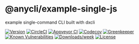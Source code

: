 @anycli/example-single-js
=========================

example single-command CLI built with dxcli

[![Version](https://img.shields.io/npm/v/@anycli/example-single-js.svg)](https://npmjs.org/package/@anycli/example-single-js)
[![CircleCI](https://circleci.com/gh/anycli/example-single-js/tree/master.svg?style=svg)](https://circleci.com/gh/anycli/example-single-js/tree/master)
[![Appveyor CI](https://ci.appveyor.com/api/projects/status/github/anycli/example-single-js?branch=master&svg=true)](https://ci.appveyor.com/project/heroku/example-single-js/branch/master)
[![Codecov](https://codecov.io/gh/anycli/example-single-js/branch/master/graph/badge.svg)](https://codecov.io/gh/anycli/example-single-js)
[![Greenkeeper](https://badges.greenkeeper.io/anycli/example-single-js.svg)](https://greenkeeper.io/)
[![Known Vulnerabilities](https://snyk.io/test/npm/@anycli/example-single-js/badge.svg)](https://snyk.io/test/npm/@anycli/example-single-js)
[![Downloads/week](https://img.shields.io/npm/dw/@anycli/example-single-js.svg)](https://npmjs.org/package/@anycli/example-single-js)
[![License](https://img.shields.io/npm/l/@anycli/example-single-js.svg)](https://github.com/anycli/example-single-js/blob/master/package.json)
